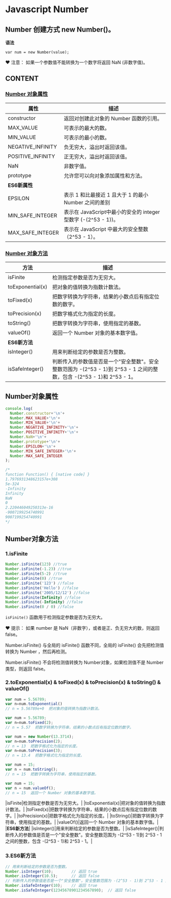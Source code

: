 # Javascript Number

## Number 创建方式 new Number()。

**语法**

`var num = new Number(value);`

&hearts; 注意： 如果一个参数值不能转换为一个数字将返回 NaN (非数字值)。

## CONTENT

### [Number 对象属性](#Number对象属性)
|属性|描述|
|-|-|
|constructor|返回对创建此对象的 Number 函数的引用。|
|MAX_VALUE|可表示的最大的数。|
|MIN_VALUE|可表示的最小的数。|
|NEGATIVE_INFINITY|负无穷大，溢出时返回该值。|
|POSITIVE_INFINITY|正无穷大，溢出时返回该值。|
|NaN|非数字值。|
|prototype|允许您可以向对象添加属性和方法。|
|**ES6新属性**|
|EPSILON|表示 1 和比最接近 1 且大于 1 的最小 Number 之间的差别|
|MIN_SAFE_INTEGER|表示在 JavaScript中最小的安全的 integer 型数字 (-(2^53 - 1))。|
|MAX_SAFE_INTEGER|表示在 JavaScript 中最大的安全整数（2^53 - 1）。|

### [Number 对象方法](#Number对象方法)
|方法|描述|
|-|-|
|isFinite|检测指定参数是否为无穷大。|
|toExponential(x)|把对象的值转换为指数计数法。|
|toFixed(x)|把数字转换为字符串，结果的小数点后有指定位数的数字。|
|toPrecision(x)|把数字格式化为指定的长度。|
|toString()|把数字转换为字符串，使用指定的基数。|
|valueOf()|返回一个 Number 对象的基本数字值。|
|**ES6新方法**|
|isInteger()|用来判断给定的参数是否为整数。|
|isSafeInteger()|判断传入的参数值是否是一个"安全整数"。安全整数范围为 -(2^53 - 1)到 2^53 - 1 之间的整数，包含 -(2^53 - 1)和 2^53 - 1。|

## Number对象属性

```js
console.log(
  Number.constructor+'\n'+
  Number.MAX_VALUE+'\n'+
  Number.MIN_VALUE+'\n'+
  Number.NEGATIVE_INFINITY+'\n'+
  Number.POSITIVE_INFINITY+'\n'+
  Number.NaN+'\n'+
  Number.prototype+'\n'+
  Number.EPSILON+'\n'+
  Number.MIN_SAFE_INTEGER+'\n'+
  Number.MAX_SAFE_INTEGER
);

/*
function Function() { [native code] }
1.7976931348623157e+308
5e-324
-Infinity
Infinity
NaN
0
2.220446049250313e-16
-9007199254740991
9007199254740991
*/
```

## Number对象方法

### 1.isFinite
```js
Number.isFinite(123) //true
Number.isFinite(-1.23) //true
Number.isFinite(5-2) //true
Number.isFinite(0) //true
Number.isFinite('123') //false
Number.isFinite('Hello') //false
Number.isFinite('2005/12/12') //false
Number.isFinite(Infinity) //false
Number.isFinite(-Infinity) //false
Number.isFinite(0 / 0) //false
```

`isFinite()` 函数用于检测指定参数是否为无穷大。

&hearts; 提示： 如果 number 是 NaN（非数字），或者是正、负无穷大的数，则返回 false。

Number.isFinite() 与全局的 isFinite() 函数不同，全局的 isFinite() 会先把检测值转换为 Number ，然后再检测。

Number.isFinite() 不会将检测值转换为 Number对象，如果检测值不是 Number 类型，则返回 false。

### 2.toExponential(x) & toFixed(x) & toPrecision(x) & toString() & valueOf()
```js
var num = 5.56789;
var n=num.toExponential()
// n = 5.56789e+0  把对象的值转换为指数计数法。

var num = 5.56789;
var n=num.toFixed(2);
// n = 5.57  把数字转换为字符串，结果的小数点后有指定位数的数字。

var num = new Number(13.3714);
var n=num.toPrecision(2);
// n = 13  把数字格式化为指定的长度。
var n=num.toPrecision(3);
// n = 13.4  把数字格式化为指定的长度。

var num = 15;
var n = num.toString();
// n = 15  把数字转换为字符串，使用指定的基数。

var num = 15;
var n = num.valueOf();
// n = 15  返回一个 Number 对象的基本数字值。
```
|isFinite|检测指定参数是否为无穷大。|
|toExponential(x)|把对象的值转换为指数计数法。|
|toFixed(x)|把数字转换为字符串，结果的小数点后有指定位数的数字。|
|toPrecision(x)|把数字格式化为指定的长度。|
|toString()|把数字转换为字符串，使用指定的基数。|
|valueOf()|返回一个 Number 对象的基本数字值。|
|**ES6新方法**|
|isInteger()|用来判断给定的参数是否为整数。|
|isSafeInteger()|判断传入的参数值是否是一个"安全整数"。安全整数范围为 -(2^53 - 1)到 2^53 - 1 之间的整数，包含 -(2^53 - 1)和 2^53 - 1。|
### 3.ES6新方法
```js
// 用来判断给定的参数是否为整数。
Number.isInteger(10);        // 返回 true
Number.isInteger(10.5);      // 返回 false
// 判断传入的参数值是否是一个"安全整数"。安全整数范围为 -(2^53 - 1)到 2^53 - 1 之间的整数，包含 -(2^53 - 1)和 2^53 - 1。
Number.isSafeInteger(10);    // 返回 true  
Number.isSafeInteger(12345678901234567890);  // 返回 false
```